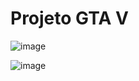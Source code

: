 <h1>Projeto GTA V</h1>

![image](https://github.com/RyanSinhorell1/Projeto-GTAV/assets/158696634/b7ea7d0b-70a7-46ed-93e3-bbc926c21954)

![image](https://github.com/RyanSinhorell1/Projeto-GTAV/assets/158696634/e6a1a4d4-1669-433e-944d-b03ba73b0715)
